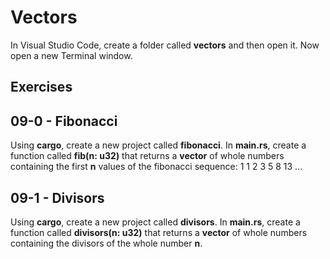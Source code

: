 # Vectors

In Visual Studio Code, create a folder called **vectors** and then open it. Now open a new Terminal window. 

## Exercises

## 09-0 - Fibonacci
Using **cargo**, create a new project called **fibonacci**. In **main.rs**, create a function called **fib(n: u32)** that returns a **vector** of whole numbers containing the first **n** values of the fibonacci sequence: 1 1 2 3 5 8 13 ...

## 09-1 - Divisors
Using **cargo**, create a new project called **divisors**. In **main.rs**, create a function called **divisors(n: u32)** that returns a **vector** of whole numbers containing the divisors of the whole number **n**.